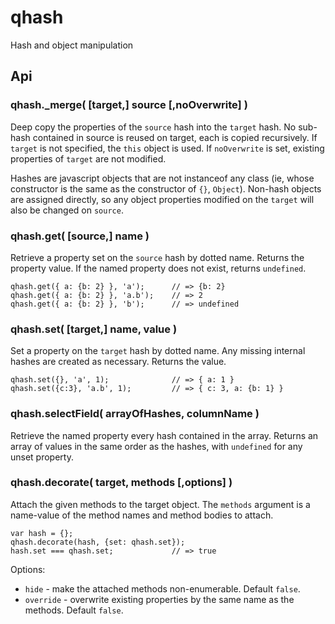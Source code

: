 qhash
================================================================


Hash and object manipulation


Api
----------------------------------------------------------------


### qhash._merge( [target,] source [,noOverwrite] )

Deep copy the properties of the `source` hash into the `target` hash.  No sub-hash
contained in source is reused on target, each is copied recursively.  If `target`
is not specified, the `this` object is used.  If `noOverwrite` is set, existing
properties of `target` are not modified.

Hashes are javascript objects that are not instanceof any class (ie, whose
constructor is the same as the constructor of `{}`, `Object`).  Non-hash objects
are assigned directly, so any object properties modified on the `target` will also
be changed on `source`.

### qhash.get( [source,] name )

Retrieve a property set on the `source` hash by dotted name.  Returns the property
value.  If the named property does not exist, returns `undefined`.

    qhash.get({ a: {b: 2} }, 'a');      // => {b: 2}
    qhash.get({ a: {b: 2} }, 'a.b');    // => 2
    qhash.get({ a: {b: 2} }, 'b');      // => undefined

### qhash.set( [target,] name, value )

Set a property on the `target` hash by dotted name.  Any missing internal hashes
are created as necessary.  Returns the value.

    qhash.set({}, 'a', 1);              // => { a: 1 }
    qhash.set({c:3}, 'a.b', 1);         // => { c: 3, a: {b: 1} }

### qhash.selectField( arrayOfHashes, columnName )

Retrieve the named property every hash contained in the array.  Returns an array of
values in the same order as the hashes, with `undefined` for any unset property.


### qhash.decorate( target, methods [,options] )

Attach the given methods to the target object.  The `methods` argument is a name-value
of the method names and method bodies to attach.

    var hash = {};
    qhash.decorate(hash, {set: qhash.set});
    hash.set === qhash.set;             // => true

Options:

- `hide` - make the attached methods non-enumerable.  Default `false`.
- `override` - overwrite existing properties by the same name as the methods.  Default `false`.
